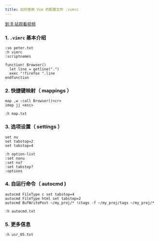 ```yaml
---
title: 如何使用 Vim 的配置文件 .vimrc
---
```


[到 B 站观看视频](https://www.bilibili.com/video/av96450009)

### 1. `.vimrc` 基本介绍

~~~
:so peter.txt
:h vimrc
:scriptnames
~~~

~~~
function! Browser()
  let line = getline(".")
  exec "!firefox ".line
endfunction
~~~
### 2. 快捷键映射（ mappings ）

~~~
map ,w :call Browser()<cr>
imap jj <esc>
~~~

~~~
:h map.txt
~~~

### 3. 选项设置（ settings ）

~~~
set nu
set tabstop=2
set tabstop=4
~~~

~~~
:h option-list
:set nonu
:set nu?
:set tabstop?
:options
~~~

### 4. 自运行命令（ autocmd )

~~~
autocmd FileType c set tabstop=4
autocmd FileType html set tabstop=2
autocmd BufWritePost ~/my_proj/* !ctags -f ~/my_proj/tags ~/my_proj/*
~~~

~~~
:h autocmd.txt
~~~

### 5. 更多信息

~~~
:h usr_05.txt
~~~
